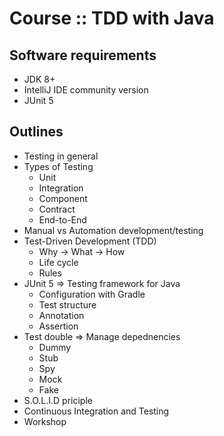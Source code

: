 # Course :: TDD with Java

## Software requirements
* JDK 8+
* IntelliJ IDE community version
* JUnit 5

## Outlines
* Testing in general
* Types of Testing
  * Unit
  * Integration
  * Component
  * Contract
  * End-to-End
* Manual vs Automation development/testing
* Test-Driven Development (TDD)
  * Why -> What -> How
  * Life cycle
  * Rules
* JUnit 5 => Testing framework for Java
  * Configuration with Gradle
  * Test structure
  * Annotation
  * Assertion
* Test double => Manage depednencies
  * Dummy
  * Stub
  * Spy
  * Mock
  * Fake
* S.O.L.I.D priciple
* Continuous Integration and Testing
* Workshop
  
